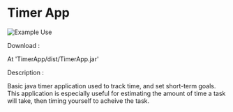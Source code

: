Timer App
===
![Example Use](https://raw.github.com/kieda/Apps/timerapp/TimerApp/timerapp-snapshot.png)

Download : 

At 'TimerApp/dist/TimerApp.jar'


Description : 

Basic java timer application used to track time, and set short-term goals. This application is especially useful for estimating the amount of time a task will take, then timing yourself to acheive the task.


